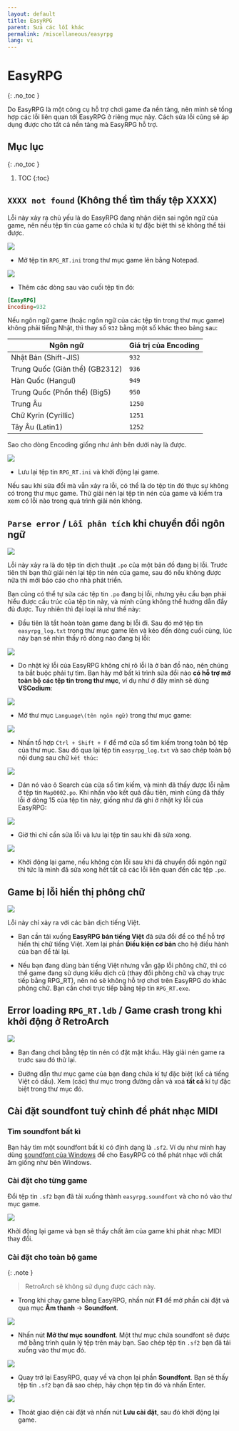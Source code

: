 ```yaml
---
layout: default
title: EasyRPG
parent: Sửa các lỗi khác
permalink: /miscellaneous/easyrpg
lang: vi
---
```


# EasyRPG
{: .no_toc }

Do EasyRPG là một công cụ hỗ trợ chơi game đa nền tảng, nên mình sẽ tổng hợp các lỗi liên quan tới EasyRPG ở riêng mục này. Cách sửa lỗi cũng sẽ áp dụng được cho tất cả nền tảng mà EasyRPG hỗ trợ.

## Mục lục
{: .no_toc }

1. TOC
{:toc}

## `XXXX not found` (Không thể tìm thấy tệp XXXX)

Lỗi này xảy ra chủ yếu là do EasyRPG đang nhận diện sai ngôn ngữ của game, nên nếu tệp tin của game có chứa kí tự đặc biệt thì sẽ không thể tải được.

![](images/image.png)

* Mở tệp tin `RPG_RT.ini` trong thư mục game lên bằng Notepad.

![](images/image-1.png)

* Thêm các dòng sau vào cuối tệp tin đó:

```ini
[EasyRPG]
Encoding=932
```

Nếu ngôn ngữ game (hoặc ngôn ngữ của các tệp tin trong thư mục game) không phải tiếng Nhật, thì thay số `932` bằng một số khác theo bảng sau:

| Ngôn ngữ | Giá trị của Encoding |
| --- | --- |
| Nhật Bản (Shift-JIS) | `932` |
| Trung Quốc (Giản thể) (GB2312) | `936` |
| Hàn Quốc (Hangul) | `949` |
| Trung Quốc (Phồn thể) (Big5) | `950` |
| Trung Âu | `1250` |
| Chữ Kyrin (Cyrillic) | `1251` |
| Tây Âu (Latin1) | `1252` |

Sao cho dòng Encoding giống như ảnh bên dưới này là được.

![](images/image-2.png)

* Lưu lại tệp tin `RPG_RT.ini` và khởi động lại game.

Nếu sau khi sửa đổi mà vẫn xảy ra lỗi, có thể là do tệp tin đó thực sự không có trong thư mục game. Thử giải nén lại tệp tin nén của game và kiểm tra xem có lỗi nào trong quá trình giải nén không.

## `Parse error` / `Lỗi phân tích` khi chuyển đổi ngôn ngữ

![](images/image-3.png)

Lỗi này xảy ra là do tệp tin dịch thuật `.po` của một bản đồ đang bị lỗi. Trước tiên thì bạn thử giải nén lại tệp tin nén của game, sau đó nếu không được nữa thì mới báo cáo cho nhà phát triển.

Bạn cũng có thể tự sửa các tệp tin `.po` đang bị lỗi, nhưng yêu cầu bạn phải hiểu được cấu trúc của tệp tin này, và mình cũng không thể hướng dẫn đầy đủ được. Tuy nhiên thì đại loại là như thế này:

* Đầu tiên là tắt hoàn toàn game đang bị lỗi đi. Sau đó mở tệp tin `easyrpg_log.txt` trong thư mục game lên và kéo đến dòng cuối cùng, lúc này bạn sẽ nhìn thấy rõ dòng nào đang bị lỗi:

![](images/image-4.png)

* Do nhật ký lỗi của EasyRPG không chỉ rõ lỗi là ở bản đồ nào, nên chúng ta bắt buộc phải tự tìm. Bạn hãy mở bất kì trình sửa đổi nào **có hỗ trợ mở toàn bộ các tệp tin trong thư mục**, ví dụ như ở đây mình sẽ dùng **VSCodium**:

![](images/image-5.png)

* Mở thư mục `Language\(tên ngôn ngữ)` trong thư mục game:

![](images/image-6.png)

* Nhấn tổ hợp `Ctrl + Shift + F` để mở cửa sổ tìm kiếm trong toàn bộ tệp của thư mục. Sau đó qua lại tệp tin `easyrpg_log.txt` và sao chép toàn bộ nội dung sau chữ `kết thúc`:

![](images/image-7.png)

* Dán nó vào ô Search của cửa sổ tìm kiếm, và mình đã thấy được lỗi nằm ở tệp tin `Map0002.po`. Khi nhấn vào kết quả đầu tiên, mình cũng đã thấy lỗi ở dòng 15 của tệp tin này, giống như đã ghi ở nhật ký lỗi của EasyRPG:

![](images/image-8.png)

* Giờ thì chỉ cần sửa lỗi và lưu lại tệp tin sau khi đã sửa xong.

![](images/image-9.png)

* Khởi động lại game, nếu không còn lỗi sau khi đã chuyển đổi ngôn ngữ thì tức là mình đã sửa xong hết tất cả các lỗi liên quan đến các tệp `.po`.

## Game bị lỗi hiển thị phông chữ

![](images/image-10.png)

Lỗi này chỉ xảy ra với các bản dịch tiếng Việt.

* Bạn cần tải xuống **EasyRPG bản tiếng Việt** đã sửa đổi để có thể hỗ trợ hiển thị chữ tiếng Việt. Xem lại phần **Điều kiện cơ bản** cho hệ điều hành của bạn để tải lại.

* Nếu bạn đang dùng bản tiếng Việt nhưng vẫn gặp lỗi phông chữ, thì có thể game đang sử dụng kiểu dịch cũ (thay đổi phông chữ và chạy trực tiếp bằng RPG_RT), nên nó sẽ không hỗ trợ chơi trên EasyRPG do khác phông chữ. Bạn cần chơi trực tiếp bằng tệp tin `RPG_RT.exe`.

## Error loading `RPG_RT.ldb` / Game crash trong khi khởi động ở RetroArch

![](images/image-11.png)

* Bạn đang chơi bằng tệp tin nén có đặt mật khẩu. Hãy giải nén game ra trước sau đó thử lại.

* Đường dẫn thư mục game của bạn đang chứa kí tự đặc biệt (kể cả tiếng Việt có dấu). Xem (các) thư mục trong đường dẫn và xoá **tất cả** kí tự đặc biệt trong thư mục đó.

## Cài đặt soundfont tuỳ chỉnh để phát nhạc MIDI

### Tìm soundfont bất kì

Bạn hãy tìm một soundfont bất kì có định dạng là `.sf2`. Ví dụ như mình hay dùng [soundfont của Windows](https://musical-artifacts.com/artifacts/713) để cho EasyRPG có thể phát nhạc với chất âm giống như bên Windows.

### Cài đặt cho từng game

Đổi tệp tin `.sf2` bạn đã tải xuống thành `easyrpg.soundfont` và cho nó vào thư mục game.

![](images/image-12.png)

Khởi động lại game và bạn sẽ thấy chất âm của game khi phát nhạc MIDI thay đổi.

### Cài đặt cho toàn bộ game

{: .note }
> RetroArch sẽ không sử dụng được cách này.

* Trong khi chạy game bằng EasyRPG, nhấn nút **F1** để mở phần cài đặt và qua mục **Âm thanh** -> **Soundfont**.

![](images/image-13.png)

* Nhấn nút **Mở thư mục soundfont**. Một thư mục chứa soundfont sẽ được mở bằng trình quản lý tệp trên máy bạn. Sao chép tệp tin `.sf2` bạn đã tải xuống vào thư mục đó.

![](images/image-14.png)

* Quay trở lại EasyRPG, quay về và chọn lại phần **Soundfont**. Bạn sẽ thấy tệp tin `.sf2` bạn đã sao chép, hãy chọn tệp tin đó và nhấn Enter.

![](images/image-15.png)

* Thoát giao diện cài đặt và nhấn nút **Lưu cài đặt**, sau đó khởi động lại game.
